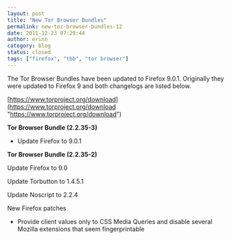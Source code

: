 ```yaml
---
layout: post
title: "New Tor Browser Bundles"
permalink: new-tor-browser-bundles-12
date: 2011-12-23 07:29:44
author: erinn
category: blog
status: closed
tags: ["firefox", "tbb", "tor browser"]
---
```


The Tor Browser Bundles have been updated to Firefox 9.0.1. Originally they were updated to Firefox 9 and both changelogs are listed below.

[https://www.torproject.org/download](https://www.torproject.org/download "https://www.torproject.org/download")

**Tor Browser Bundle (2.2.35-3)**

-   Update Firefox to 9.0.1

**Tor Browser Bundle (2.2.35-2)**

Update Firefox to 9.0

Update Torbutton to 1.4.5.1

Update Noscript to 2.2.4

New Firefox patches

-   Provide client values only to CSS Media Queries and disable several Mozilla extensions that seem fingerprintable

